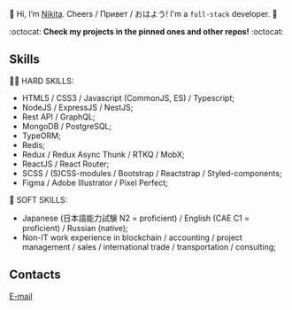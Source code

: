 👋 Hi, I’m [Nikita](https://github.com/thatkit). Cheers / Привет / おはよう! I'm a `full-stack` developer. 👋

:octocat: **Check my projects in the pinned ones and other repos!** :octocat:

## Skills

:man_technologist: HARD SKILLS:
- HTML5 / CSS3 / Javascript (CommonJS, ES) / Typescript;
- NodeJS / ExpressJS / NestJS;
- Rest API / GraphQL;
- MongoDB / PostgreSQL;
- TypeORM;
- Redis;
- Redux / Redux Async Thunk / RTKQ / MobX;
- ReactJS / React Router;
- SCSS / (S)CSS-modules / Bootstrap / Reactstrap / Styled-components;
- Figma / Adobe Illustrator / Pixel Perfect;

:japan: SOFT SKILLS:
- Japanese (日本語能力試験 N2 = proficient) / English (CAE C1 = proficient) / Russian (native);
- Non-IT work experience in blockchain / accounting / project management / sales / international trade / transportation / consulting;

## Contacts
[E-mail](mailto:emper137137@gmail.com?subject=[GitHub]%20Hello%20Nikita)

